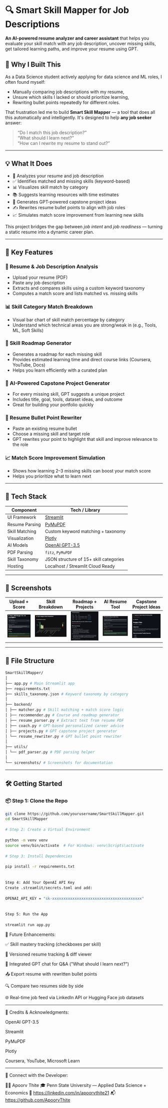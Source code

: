 # 🔍 Smart Skill Mapper for Job Descriptions

**An AI-powered resume analyzer and career assistant** that helps you evaluate your skill match with any job description, uncover missing skills, get tailored learning paths, and improve your resume using GPT.


## 🎯 Why I Built This

As a Data Science student actively applying for data science and ML roles, I often found myself:
- Manually comparing job descriptions with my resume,
- Unsure which skills I lacked or should prioritize learning,
- Rewriting bullet points repeatedly for different roles.

That frustration led me to build **Smart Skill Mapper** — a tool that does all this automatically and intelligently. It's designed to help **any job seeker** answer:

> “Do I match this job description?”  
> “What should I learn next?”  
> “How can I rewrite my resume to stand out?”

---

## 💡 What It Does

- 📄 Analyzes your resume and job description
- ✅ Identifies matched and missing skills (keyword-based)
- 📊 Visualizes skill match by category
- 📚 Suggests learning resources with time estimates
- 🧪 Generates GPT-powered capstone project ideas
- ✍️ Rewrites resume bullet points to align with job roles
- 📈 Simulates match score improvement from learning new skills

This project bridges the gap between *job intent* and *job readiness* — turning a static resume into a dynamic career plan.

---

## 🚀 Key Features

### 📄 Resume & Job Description Analysis
- Upload your resume (PDF)
- Paste any job description
- Extracts and compares skills using a custom keyword taxonomy
- Computes a match score and lists matched vs. missing skills

### 📊 Skill Category Match Breakdown
- Visual bar chart of skill match percentage by category
- Understand which technical areas you are strong/weak in (e.g., Tools, ML, Soft Skills)

### 🧭 Skill Roadmap Generator
- Generates a roadmap for each missing skill
- Provides estimated learning time and direct course links (Coursera, YouTube, Docs)
- Helps you learn efficiently with a curated plan

### 🧪 AI-Powered Capstone Project Generator
- For every missing skill, GPT suggests a unique project
- Includes title, goal, tools, dataset ideas, and outcome
- Great for building your portfolio quickly

### 🧠 Resume Bullet Point Rewriter
- Paste an existing resume bullet
- Choose a missing skill and target role
- GPT rewrites your point to highlight that skill and improve relevance to the role

### 📈 Match Score Improvement Simulation
- Shows how learning 2–3 missing skills can boost your match score
- Helps you prioritize what to learn next

---

## 🧩 Tech Stack

| Component      | Tech / Library                     |
|----------------|------------------------------------|
| UI Framework   | [Streamlit](https://streamlit.io/) |
| Resume Parsing | [PyMuPDF](https://pymupdf.readthedocs.io/en/latest/) |
| Skill Matching | Custom keyword matching + taxonomy |
| Visualization  | [Plotly](https://plotly.com/python/) |
| AI Models      | [OpenAI GPT-3.5](https://openai.com/) |
| PDF Parsing    | `fitz`, `PyMuPDF`                  |
| Skill Taxonomy | JSON structure of 15+ skill categories |
| Hosting        | Localhost / Streamlit Cloud Ready  |

---

## 📸 Screenshots

| Upload + Score | Skill Breakdown | Roadmap + Projects | AI Resume Tool | Capstone Project Ideas |
|----------------|-----------------|--------------------|----------------| -----------------------|
| ![upload](screenshots/Upload.png) | ![skills](screenshots/Plot.png) | ![roadmap](screenshots/Roadmap+Coach.png) | ![resume](screenshots/Resume_Write.png) | ![project](screenshots/Project.png)

---

## 📁 File Structure
```bash
SmartSkillMapper/
│
├── app.py # Main Streamlit app
├── requirements.txt
├── skills_taxonomy.json # Keyword taxonomy by category
│
├── backend/
│ ├── matcher.py # Skill matching + match score logic
│ ├── recommender.py # Course and roadmap generator
│ ├── resume_parser.py # Extract text from resume PDF
│ ├── coach.py # GPT-based personalized career advice
│ ├── projects.py # GPT capstone project generator
│ └── resume_rewriter.py # GPT bullet point rewriter
│
├── utils/
│ └── pdf_parser.py # PDF parsing helper
│
└── screenshots/ # Screenshots for documentation
```

---

## 🛠️ Getting Started

### 📦 Step 1: Clone the Repo

```bash
git clone https://github.com/yourusername/SmartSkillMapper.git
cd SmartSkillMapper

# Step 2: Create a Virtual Environment

python -m venv venv
source venv/bin/activate  # For Windows: venv\Scripts\activate

# Step 3: Install Dependencies

pip install -r requirements.txt


Step 4: Add Your OpenAI API Key
Create .streamlit/secrets.toml and add:

OPENAI_API_KEY = "sk-xxxxxxxxxxxxxxxxxxxxxxxxxxxxxxxxxxxxxxxx"


Step 5: Run the App

streamlit run app.py
```

🌟 Future Enhancements:

 ✅ Skill mastery tracking (checkboxes per skill)

 🔄 Versioned resume tracking & diff viewer

 💬 Integrated GPT chat for Q&A ("What should I learn next?")

 📤 Export resume with rewritten bullet points

 🔍 Compare two resumes side by side

 🌐 Real-time job feed via LinkedIn API or Hugging Face job datasets
 
--------------------------------------------------------------------------------
 
 🙌 Credits & Acknowledgments:
 
OpenAI GPT-3.5

Streamlit

PyMuPDF

Plotly

Coursera, YouTube, Microsoft Learn

---------------------------------------------------------------------------------

👋 Connect with the Developer:

👨‍💻 Apoorv Thite
🎓 Penn State University — Applied Data Science + Economics
🔗 https://linkedin.com/in/apoorvthite21
📬 https://github.com/ApoorvThite
